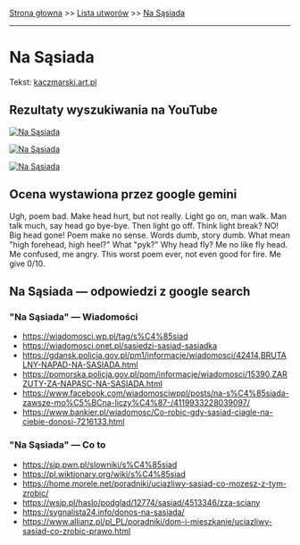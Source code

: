 [Strona głowna](../index.md) >> [Lista utworów](../list.md) >> [Na Sąsiada](325.md)

---

# Na Sąsiada

Tekst: [kaczmarski.art.pl](https://www.kaczmarski.art.pl/tworczosc/wiersze/na-sasiada/)

## Rezultaty wyszukiwania na YouTube

[![Na Sąsiada](http://img.youtube.com/vi/atio51Azl3E/0.jpg)](https://www.youtube.com/watch?v=atio51Azl3E "4  Dobre rady Pana Ojca Jacek Kaczmarski - YouTube")

[![Na Sąsiada](http://img.youtube.com/vi/VtsMVI8Fles/0.jpg)](https://www.youtube.com/watch?v=VtsMVI8Fles "Jacek Kaczmarski - 1788 - YouTube")

[![Na Sąsiada](http://img.youtube.com/vi/2uor6b-oHZo/0.jpg)](https://www.youtube.com/watch?v=2uor6b-oHZo "Jacek Kaczmarski Jałta - YouTube")

## Ocena wystawiona przez google gemini

Ugh, poem bad. Make head hurt, but not really. Light go on, man walk. Man talk much, say head go bye-bye. Then light go off. Think light break? NO! Big head gone! Poem make no sense. Words dumb, story dumb. What mean "high forehead, high heel?" What "pyk?" Why head fly? Me no like fly head. Me confused, me angry. This worst poem ever, not even good for fire. Me give 0/10.


## Na Sąsiada — odpowiedzi z google search

### "Na Sąsiada" — Wiadomości

 - <https://wiadomosci.wp.pl/tag/s%C4%85siad>
 - <https://wiadomosci.onet.pl/sasiedzi-sasiad-sasiadka>
 - <https://gdansk.policja.gov.pl/pm1/informacje/wiadomosci/42414,BRUTALNY-NAPAD-NA-SASIADA.html>
 - <https://pomorska.policja.gov.pl/pom/informacje/wiadomosci/15390,ZARZUTY-ZA-NAPASC-NA-SASIADA.html>
 - <https://www.facebook.com/wiadomosciwppl/posts/na-s%C4%85siada-zawsze-mo%C5%BCna-liczy%C4%87-/4119933228039097/>
 - <https://www.bankier.pl/wiadomosc/Co-robic-gdy-sasiad-ciagle-na-ciebie-donosi-7216133.html>

### "Na Sąsiada" — Co to

 - <https://sjp.pwn.pl/slowniki/s%C4%85siad>
 - <https://pl.wiktionary.org/wiki/s%C4%85siad>
 - <https://home.morele.net/poradniki/uciazliwy-sasiad-co-mozesz-z-tym-zrobic/>
 - <https://wsjp.pl/haslo/podglad/12774/sasiad/4513346/zza-sciany>
 - <https://sygnalista24.info/donos-na-sasiada/>
 - <https://www.allianz.pl/pl_PL/poradniki/dom-i-mieszkanie/uciazliwy-sasiad-co-zrobic-prawo.html>

